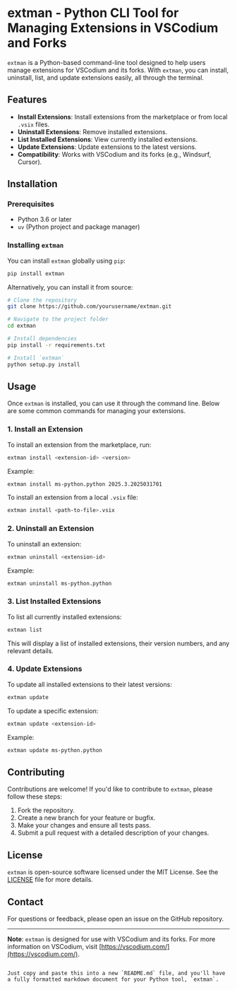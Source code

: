 # extman - Python CLI Tool for Managing Extensions in VSCodium and Forks

`extman` is a Python-based command-line tool designed to help users manage extensions for VSCodium and its forks. With `extman`, you can install, uninstall, list, and update extensions easily, all through the terminal.

## Features

- **Install Extensions**: Install extensions from the marketplace or from local `.vsix` files.
- **Uninstall Extensions**: Remove installed extensions.
- **List Installed Extensions**: View currently installed extensions.
- **Update Extensions**: Update extensions to the latest versions.
- **Compatibility**: Works with VSCodium and its forks (e.g., Windsurf, Cursor).

## Installation

### Prerequisites

- Python 3.6 or later
- `uv` (Python project and package manager)

### Installing `extman`

You can install `extman` globally using `pip`:

```bash
pip install extman
```

Alternatively, you can install it from source:

```bash
# Clone the repository
git clone https://github.com/yourusername/extman.git

# Navigate to the project folder
cd extman

# Install dependencies
pip install -r requirements.txt

# Install `extman`
python setup.py install
```

## Usage

Once `extman` is installed, you can use it through the command line. Below are some common commands for managing your extensions.

### 1. Install an Extension

To install an extension from the marketplace, run:

```bash
extman install <extension-id> <version>
```

Example:

```bash
extman install ms-python.python 2025.3.2025031701
```

To install an extension from a local `.vsix` file:

```bash
extman install <path-to-file>.vsix
```

### 2. Uninstall an Extension

To uninstall an extension:

```bash
extman uninstall <extension-id>
```

Example:

```bash
extman uninstall ms-python.python
```

### 3. List Installed Extensions

To list all currently installed extensions:

```bash
extman list
```

This will display a list of installed extensions, their version numbers, and any relevant details.

### 4. Update Extensions

To update all installed extensions to their latest versions:

```bash
extman update
```

To update a specific extension:

```bash
extman update <extension-id>
```

Example:

```bash
extman update ms-python.python
```

## Contributing

Contributions are welcome! If you'd like to contribute to `extman`, please follow these steps:

1. Fork the repository.
2. Create a new branch for your feature or bugfix.
3. Make your changes and ensure all tests pass.
4. Submit a pull request with a detailed description of your changes.

## License

`extman` is open-source software licensed under the MIT License. See the [LICENSE](LICENSE) file for more details.

## Contact

For questions or feedback, please open an issue on the GitHub repository.

---

**Note**: `extman` is designed for use with VSCodium and its forks. For more information on VSCodium, visit [https://vscodium.com/](https://vscodium.com/).
```

Just copy and paste this into a new `README.md` file, and you'll have a fully formatted markdown document for your Python tool, `extman`.
